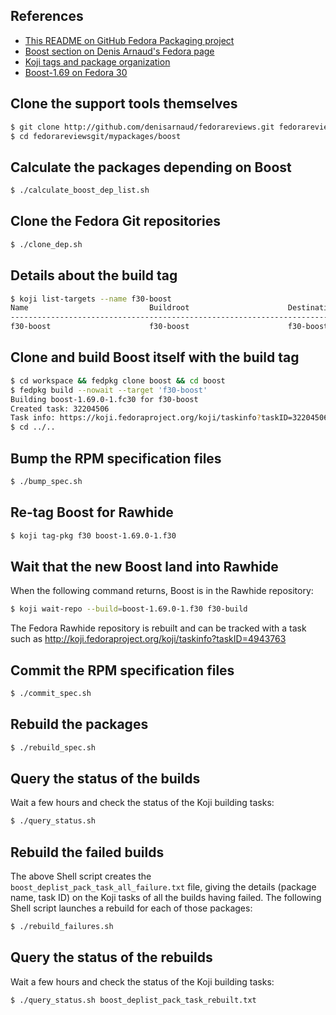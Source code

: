 
## References
* [This README on GitHub Fedora Packaging project](https://github.com/fedorapackaging/fedorareviews/tree/trunk/mypackages/boost)
* [Boost section on Denis Arnaud's Fedora page](https://fedoraproject.org/wiki/User:Denisarnaud#Boost)
* [Koji tags and package organization](https://fedoraproject.org/wiki/Using_the_Koji_build_system#Koji_tags_and_packages_organization)
* [Boost-1.69 on Fedora 30](https://fedoraproject.org/wiki/Changes/F30Boost169#Scope)

## Clone the support tools themselves
```bash
$ git clone http://github.com/denisarnaud/fedorareviews.git fedorareviewsgit
$ cd fedorareviewsgit/mypackages/boost
```

## Calculate the packages depending on Boost
```bash
$ ./calculate_boost_dep_list.sh
```

## Clone the Fedora Git repositories
```bash
$ ./clone_dep.sh
```

## Details about the build tag
```bash
$ koji list-targets --name f30-boost
Name                           Buildroot                      Destination                   
---------------------------------------------------------------------------------------------
f30-boost                      f30-boost                      f30-boost                     
```

## Clone and build Boost itself with the build tag
```bash
$ cd workspace && fedpkg clone boost && cd boost
$ fedpkg build --nowait --target 'f30-boost'
Building boost-1.69.0-1.fc30 for f30-boost
Created task: 32204506
Task info: https://koji.fedoraproject.org/koji/taskinfo?taskID=32204506
$ cd ../..
```

## Bump the RPM specification files
```bash
$ ./bump_spec.sh
```

## Re-tag Boost for Rawhide
```bash
$ koji tag-pkg f30 boost-1.69.0-1.f30
```

## Wait that the new Boost land into Rawhide
When the following command returns, Boost is in the Rawhide repository:
```bash
$ koji wait-repo --build=boost-1.69.0-1.f30 f30-build
```
The Fedora Rawhide repository is rebuilt and can be tracked with a task
such as http://koji.fedoraproject.org/koji/taskinfo?taskID=4943763


## Commit the RPM specification files
```bash
$ ./commit_spec.sh
```

## Rebuild the packages
```bash
$ ./rebuild_spec.sh
```

## Query the status of the builds
Wait a few hours and check the status of the Koji building tasks:
```bash
$ ./query_status.sh
```

## Rebuild the failed builds
The above Shell script creates the `boost_deplist_pack_task_all_failure.txt`
file, giving the details (package name, task ID) on the Koji tasks
of all the builds having failed. The following Shell script launches
a rebuild for each of those packages:
```bash
$ ./rebuild_failures.sh
```

## Query the status of the rebuilds ##
Wait a few hours and check the status of the Koji building tasks:
```bash
$ ./query_status.sh boost_deplist_pack_task_rebuilt.txt
```


